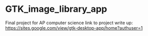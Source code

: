 # GTK_image_library_app
Final project for AP computer science
link to project write up:
https://sites.google.com/view/gtk-desktop-app/home?authuser=1
